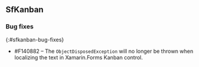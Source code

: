 ## SfKanban  
 
### Bug fixes
{:#sfkanban-bug-fixes}
 
* \#F140882 – The `ObjectDisposedException` will no longer be thrown when localizing the text in Xamarin.Forms Kanban control.